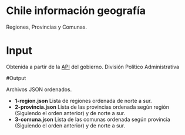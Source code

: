 # Chile información geografía

Regiones, Provincias y Comunas. 

# Input

Obtenida a partir de la [API](https://apis.digital.gob.cl/dpa/) del gobierno. División Político Administrativa

#Output

Archivos JSON ordenados.

- **1-region.json**     Lista de regiones ordenada de norte a sur.
- **2-provincia.json**  Lista de las provincias ordenada según región (Siguiendo el orden anterior) y de norte a sur.
- **3-comuna.json**     Lista de las comunas ordenada según provincia (Siguiendo el orden anterior) y de norte a sur.
